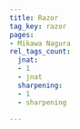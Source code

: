 ```yaml
---
title: Razor
tag_key: razor
pages:
- Mikawa Nagura
rel_tags_count:
  jnat:
  - 1
  - jnat
  sharpening:
  - 1
  - sharpening

---
```

